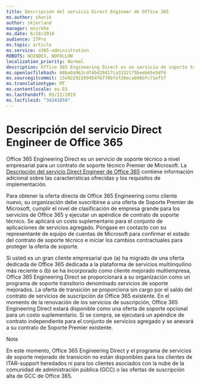 ```yaml
---
title: Descripción del servicio Direct Engineer de Office 365
ms.author: sharik
author: skjerland
manager: mnirkhe
ms.date: 6/28/2018
audience: ITPro
ms.topic: article
ms.service: o365-administration
ROBOTS: NOINDEX, NOFOLLOW
localization_priority: Normal
description: Office 365 Engineering Direct es un servicio de soporte técnico a nivel empresarial para un contrato de soporte técnico Premier de Microsoft. La descripción del servicio Direct Engineer de Office 365 contiene información adicional sobre las características ofrecidas y los requisitos de implementación.
ms.openlocfilehash: 68ba0a963cdf4bd28417ca3332175beeb65e5df6
ms.sourcegitcommit: 15e92292209454f6778bfef26ecab96bfc71ef5f
ms.translationtype: MT
ms.contentlocale: es-ES
ms.lasthandoff: 05/22/2019
ms.locfileid: "34341859"
---
```

# <a name="office-365-engineering-direct-service-description"></a>Descripción del servicio Direct Engineer de Office 365

Office 365 Engineering Direct es un servicio de soporte técnico a nivel empresarial para un contrato de soporte técnico Premier de Microsoft. La [Descripción del servicio Direct Engineer de Office 365](https://github.com/MicrosoftDocs/OfficeDocs-O365ServiceDescriptions/blob/master/Office%20365%20Engineering%20Direct%20-%20Svc%20Desc%20(25mar2019).pdf) contiene información adicional sobre las características ofrecidas y los requisitos de implementación.

Para obtener la oferta directa de Office 365 Engineering como cliente nuevo, su organización debe suscribirse a una oferta de Soporte Premier de Microsoft, cumplir el nivel de clasificación de empresa grande para los servicios de Office 365 y ejecutar un apéndice de contrato de soporte técnico. Se aplicará un costo suplementario para el conjunto de aplicaciones de servicios agregado. Póngase en contacto con su representante de equipo de cuentas de Microsoft para confirmar el estado del contrato de soporte técnico e iniciar los cambios contractuales para proteger la oferta de soporte. 

Si usted es un gran cliente empresarial que (a) ha migrado de una oferta dedicada de Office 365 dedicada a la plataforma de servicios multiinquilino más reciente o (b) se ha incorporado como cliente mejorado multiempresa, Office 365 Engineering Direct se proporcionará a su organización como un programa de soporte transitorio denominado servicios de soporte mejorados. La oferta de transición se proporciona sin cargo por el saldo del contrato de servicios de suscripción de Office 365 existente. En el momento de la renovación de los servicios de suscripción, Office 365 Engineering Direct estará disponible como una oferta de soporte opcional para un costo suplementario. Si se compra, se ejecutará un apéndice de contrato independiente para el conjunto de servicios agregado y se anexará a su contrato de Soporte Premier existente.

> [!NOTE]
> En este momento, Office 365 Engineering Direct y el programa de servicios de soporte mejorado de transición no están disponibles para los clientes de ITAR-support heredados ni para los clientes asociados con la nube de la comunidad de administración pública (GCC) o las ofertas de suscripción alta de GCC de Office 365.

